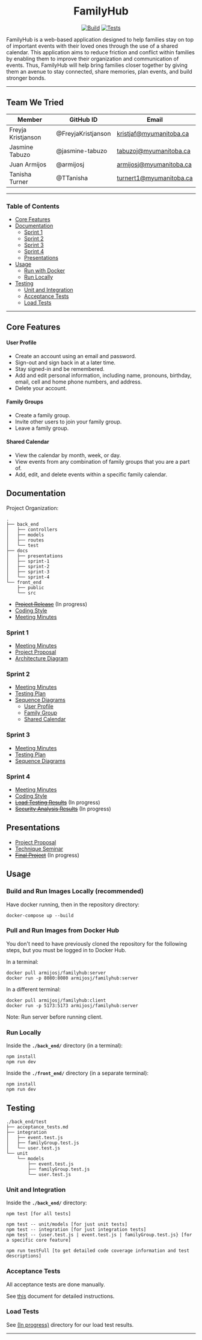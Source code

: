 <div align="center">

# FamilyHub

[![Build](https://github.com/TTanisha/FamilyHub/actions/workflows/push-image.yml/badge.svg)](https://github.com/TTanisha/FamilyHub/actions/workflows/push-image.yml)
[![Tests](https://github.com/TTanisha/FamilyHub/actions/workflows/regression-testing.yml/badge.svg)](https://github.com/TTanisha/FamilyHub/actions/workflows/regression-testing.yml)


</div>

FamilyHub is a web-based application designed to help families stay on top of important events with their loved ones through the use of a shared calendar. This application aims to reduce friction and conflict within families by enabling them to improve their organization and communication of events. Thus, FamilyHub will help bring families closer together by giving them an avenue to stay connected, share memories, plan events, and build stronger bonds.

--------------

## Team We Tried
| Member             | GitHub ID          | Email                   |
|--------------------|--------------------|-------------------------|
| Freyja Kristjanson | @FreyjaKristjanson | kristjaf@myumanitoba.ca |
| Jasmine Tabuzo     | @jasmine-tabuzo    | tabuzoj@myumanitoba.ca  |
| Juan Armijos       | @armijosj          | armijosj@myumanitoba.ca |
| Tanisha Turner     | @TTanisha          | turnert1@myumanitoba.ca |

---

### Table of Contents

- [Core Features](#core-features)
- [Documentation](#documentation)
  - [Sprint 1](#sprint-1)
  - [Sprint 2](#sprint-2)
  - [Sprint 3](#sprint-3)
  - [Sprint 4](#sprint-4)
  - [Presentations](#presentations)
- [Usage](#usage)
  - [Run with Docker](#build-and-run-images-locally-recommended)
  - [Run Locally](#run-locally)
- [Testing](#testing)
  - [Unit and Integration](#unit-and-integration)
  - [Acceptance Tests](#acceptance-tests)
  - [Load Tests](#load-tests)

--------------

## Core Features

#### User Profile 

- Create an account using an email and password.
- Sign-out and sign back in at a later time.
- Stay signed-in and be remembered.
- Add and edit personal information, including name, pronouns, birthday, email, cell and home phone numbers, and address. 
- Delete your account. 

#### Family Groups

- Create a family group.
- Invite other users to join your family group. 
- Leave a family group. 

#### Shared Calendar

- View the calendar by month, week, or day. 
- View events from any combination of family groups that you are a part of. 
- Add, edit, and delete events within a specific family calendar. 

## Documentation 

Project Organization: 
```
.
├── back_end
│   ├── controllers
│   ├── models
│   ├── routes
│   └── test
├── docs
│   ├── presentations
│   ├── sprint-1
│   ├── sprint-2
│   ├── sprint-3
│   └── sprint-4
└── front_end
    ├── public
    └── src
```

- ~~[Project Release](docs/sprint-4/project_release.md)~~ (In progress)
- [Coding Style](docs/sprint-4/coding_style.md)
- [Meeting Minutes](https://github.com/TTanisha/FamilyHub/wiki/Meeting-Minutes)

### Sprint 1

- [Meeting Minutes](https://github.com/TTanisha/FamilyHub/wiki/Meeting-Minutes#sprint-1)
- [Project Proposal](docs/sprint-1/Project_Proposal.md)
- [Architecture Diagram](docs/sprint-1/architecture-diagram.png)

### Sprint 2

- [Meeting Minutes](https://github.com/TTanisha/FamilyHub/wiki/Meeting-Minutes#sprint-2)
- [Testing Plan](docs/sprint-2/Testing_Plan.md)
- [Sequence Diagrams](docs/sprint-2/Sequence%20Diagrams/)
  - [User Profile](./docs/sprint-2/Sequence%20Diagrams/profile-page-sequence-diagram.png)
  - [Family Group](./docs/sprint-2/Sequence%20Diagrams/family-group-sequence-diagram.png)
  - [Shared Calendar](./docs/sprint-2/Sequence%20Diagrams/shared-calendar-sequence-diagram.png)   

### Sprint 3

- [Meeting Minutes](https://github.com/TTanisha/FamilyHub/wiki/Meeting-Minutes#sprint-3)
- [Testing Plan](docs/sprint-3/Testing_Plan.md)
- [Sequence Diagrams](docs/sprint-3/sequence-diagram-shared-calendar-v2.png)


### Sprint 4

- [Meeting Minutes](https://github.com/TTanisha/FamilyHub/wiki/Meeting-Minutes#sprint-4)
- [Coding Style](docs/sprint-4/coding_style.md)
- ~~[Load Testing Results](docs/sprint-4/)~~ (In progress)
- ~~[Security Analysis Results](docs/sprint-4/)~~ (In progress)

## Presentations 

- [Project Proposal](docs/presentations/Project_Proposal.pptx)
- [Technique Seminar](docs/presentations/Technique_Seminar.pptx)
- ~~[Final Project](docs/presentations/)~~ (In progress)

## Usage 

### Build and Run Images Locally (recommended)

Have docker running, then in the repository directory:
```
docker-compose up --build
```

### Pull and Run Images from Docker Hub

You don't need to have previously cloned the repository for the following steps, but you must be logged in to Docker Hub.

In a terminal:
```
docker pull armijosj/familyhub:server
docker run -p 8080:8080 armijosj/familyhub:server
```

In a different terminal:
```
docker pull armijosj/familyhub:client
docker run -p 5173:5173 armijosj/familyhub:server
```

Note: Run server before running client.

### Run Locally 

Inside the **`./back_end/`** directory (in a terminal):
``` 
npm install
npm run dev
```

Inside the **`./front_end/`** directory (in a separate terminal):
``` 
npm install
npm run dev
```

## Testing

```
./back_end/test
├── acceptance_tests.md
├── integration
│   ├── event.test.js
│   ├── familyGroup.test.js
│   └── user.test.js
└── unit
    └── models
        ├── event.test.js
        ├── familyGroup.test.js
        └── user.test.js
```

### Unit and Integration 

Inside the **`./back_end/`** directory:
```
npm test [for all tests]

npm test -- unit/models [for just unit tests]
npm test -- integration [for just integration tests]
npm test -- {user.test.js | event.test.js | familyGroup.test.js} [for a specific core feature]

npm run testFull [to get detailed code coverage information and test descriptions]
```

### Acceptance Tests

All acceptance tests are done manually. 

See [this](back_end/test/acceptance_tests.md) document for detailed instructions. 

### Load Tests

See [(In progress)]() directory for our load test results. 

---
